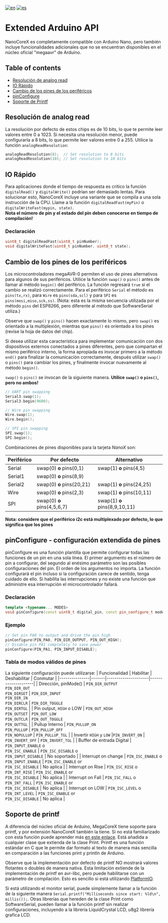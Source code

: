 [![en](https://img.shields.io/badge/lang-english-red.svg)](https://github.com/MICROSIDE-TECHNOLOGY/NanoCoreX/blob/master/Extended-API.md)
[![es](https://img.shields.io/badge/lang-español-blue.svg)](https://github.com/MICROSIDE-TECHNOLOGY/NanoCoreX/blob/master/Extended-API.es-419.md)

# Extended Arduino API

NanoCoreX es completamente compatible con Arduino Nano, pero también incluye funcionalidades adicionales que no se encuentran disponibles en el núcleo oficial "megaavr" de Arduino.

## Table of contents
* [Resolución de analog read](#resolución-de-analog-read)
* [IO Rápido](#io-rápido)
* [Cambio de los pines de los periféricos](#cambio-de-los-pines-de-los-periféricos)
* [pinConfigure](#pinConfigure---configuración-extendida-de-pines)
* [Soporte de Printf](#soporte-de-printf)

## Resolución de analog read
La resolución por defecto de estos chips es de 10 bits, lo que te permite leer valores entre 0 a 1023. Si necesita una resolución menor, puede configurarla a 8 bits, lo que permite leer valores entre 0 a 255.
Utilice la función `analogReadResolution`:
```c
analogReadResolution(8);  // Set resolution to 8 bits
analogReadResolution(10); // Set resolution to 10 bits
```

## IO Rápido
Para aplicaciones donde el tiempo de respuesta es crítico la función `digitalRead()` y `digitalWrite()` podrían ser demasiado lentas. Para solucionar esto, NanoCoreX incluye una variante que se compila a una sola instrucción de la CPU.
Llame a la función `digitalReadFast(myPin)` o `digitalWriteFast(mypin, state)`.<br/>
**Nota el número de pin y el estado del pin deben conocerse en tiempo de compilación!**

### Declaración
```c++
uint8_t digitalReadFast(uint8_t pinNumber);
void digitalWriteFast(uint8_t pinNumber, uint8_t state);
```

## Cambio de los pines de los periféricos
Los microcontroladores megaAVR-0 permiten el uso de pines alternativos para algunos de sus periféricos.
Utilice la función `swap()` o `pins()` antes de llamar al método `begin()` del periférico.
La función regresará `true` si el cambio se realizó correctamente.
Para el periférico `Serial` el método es `pins(tx,rx)`, para `Wire` es `pins(sda,scl)` y para `SPI` es `pins(mosi,miso,sck,ss)`.
(Nota: esta es la misma secuencia utilizada por el método `pins` del ESP8266, pero diferente al método que SoftwareSerial utiliza.)

Observe que `swap()` y `pins()` hacen exactamente lo mismo, pero `swap()` es orientado a la multiplexión, mientras que `pins()` es orientado a los pines (revise la hoja de datos del chip).

Si desea utilizar esta característica para implementar comunicación con dos dispositivos externos conectados a pines diferentes, pero que compartan el mismo periférico interno, la forma apropiada es invocar primero a la método `end()` para finalizar la comunicación correctamente, después utilizar  `swap()` o `pins()` para cambiar los pines, y finalmente invocar nuevamente al método `begin()`.

`swap()` o `pins()` se invocan de la siguiente manera. **Utilice `swap()` o `pins()`, pero no ambos!**

``` c++
// UART pin swapping
Serial3.swap(1);
Serial3.begin(9600);

// Wire pin swapping
Wire.swap(1);
Wire.begin();

// SPI pin swapping
SPI.swap(1);
SPI.begin();
```

Combinaciones de pines disponibles para la tarjeta *NanoX* son:

| Periférico | Por defecto                        | Alternativo                      |
|------------|--------------------------------|----------------------------------|
| Serial     | swap(0)  **o**  pins(0,1)     | swap(1)  **o**  pins(4,5)       |
| Serial1    | swap(0)  **o**  pins(8,9)     |                                  |
| Serial2    | swap(0)  **o**  pins(20,21)   | swap(1)  **o**  pins(24,25)     |
| Wire       | swap(0)  **o**  pins(2,3)     | swap(1)  **o**  pins(10,11)     |
| SPI        | swap(0)  **o**  pins(4,5,6,7) | swap(1)  **o**  pins(8,9,10,11) |

**Nota: considere que el periférico i2c está multiplexado por defecto, lo que significa que los pines**

## pinConfigure - configuración extendida de pines
pinConfigure es una función plantilla que permite configurar todas las funciones de un pin en una sola línea. El primer argumento es el número de pin a configurar, del segundo al enésimo parámetro son las posibles configuraciones del pin. El orden de los argumentos no importa. La función configurará el pin incluso si la configuración carece de sentido, tenga cuidado de ello. Si habilita las interrupciones y no existe una función que administre esa interrupción el microcontrolador fallará.

### Declaración
```c++
template <typename... MODES>
void pinConfigure(const uint8_t digital_pin, const pin_configure_t mode, const MODES&... modes);
```

### Ejemplo
```c++
// Set pin PA0 to output and drive the pin high
pinConfigure(PIN_PA0, PIN_DIR_OUTPUT, PIN_OUT_HIGH);
// Disable pin PA1 completely to save power
pinConfigure(PIN_PA1, PIN_INPUT_DISABLE);
```

### Tabla de modos válidos de pines
La siguiente configuración puede utilizarse:
| Funcionalidad |   Habilitar  | Deshabilitar            | Conmutar |
|---------------|-------|---------------------|--------------------|
| Dirección, pinMode() | `PIN_DIR_OUTPUT`<br/>`PIN_DIR_OUT`<br/>`PIN_DIRSET` | `PIN_DIR_INPUT`<br/>`PIN_DIR_IN`<br/>`PIN_DIRCLR`       | `PIN_DIR_TOGGLE`<br/>`PIN_DIRTGL` |
| Pin output, `HIGH` o LOW | `PIN_OUT_HIGH`<br/>`PIN_OUTSET`         | `PIN_OUT_LOW`<br/>`PIN_OUTCLR`          | `PIN_OUT_TOGGLE`<br/>`PIN_OUTTGL`       |
| Pullup Interno | `PIN_PULLUP_ON`<br/>`PIN_PULLUP`        | `PIN_PULLUP_OFF`<br/>`PIN_NOPULLUP`       | `PIN_PULLUP_TGL`       |
| Invertir `HIGH` y `LOW` |`PIN_INVERT_ON`        | `PIN_INVERT_OFF`       | `PIN_INVERT_TGL`       |
| Buffer de entrada Digital | `PIN_INPUT_ENABLE` o<br/> `PIN_ISC_ENABLE`    | `PIN_ISC_DISABLE` o<br/>`PIN_INPUT_DISABLE`    | No  soportado |
| Interrupt on change | `PIN_ISC_ENABLE` o<br/> `PIN_INPUT_ENABLE`       | `PIN_ISC_ENABLE` or<br/>`PIN_ISC_DISABLE`     | No aplica |
| Interrupt on Rise  | `PIN_ISC_RISE` o<br/> `PIN_INT_RISE`         | `PIN_ISC_ENABLE` or<br/>`PIN_ISC_DISABLE`     | No aplica |
| Interrupt on Fall  | `PIN_ISC_FALL` o<br/> `PIN_INT_FALL` | `PIN_ISC_ENABLE` or<br/>`PIN_ISC_DISABLE`      | No aplica |
| Interrupt on LOW  | `PIN_ISC_LEVEL`  o<br/> `PIN_INT_LEVEL` | `PIN_ISC_ENABLE` or<br/>`PIN_ISC_DISABLE`      | No aplica |

## Soporte de printf
A diferencia del núcleo oficial de Arduino, MegaCoreX tiene soporte para printf, y por extensión NanoCoreX también la tiene. Si no está familiarizado con esta función puede aprender más [en este enlace](https://www.it.uc3m.es/pbasanta/asng/course_notes/input_output_printf_es.html). Está añadida a cualquier clase que extienda de la clase Print. Printf es una función estándar en C que le permite dar formato al texto de manera más sencilla en comparación a las funciones print y println de Arduino.

Observe que la implementación por defecto de printf NO mostrará valores flotantes o doubles de manera nativa. Esta limitación extiende de la implementación de printf en avr-libc, pero puede habilitarse con un parámetro de compilación. Esto es sencillo si está utilizando [PlatformIO](https://github.com/MICROSIDE-TECHNOLOGY/NanoCoreX/blob/master/PlatformIO.md).

Si está utilizando el monitor serial, puede simplemente llamar a la función de la siguiente manera `Serial.printf("Milliseconds since start: %ld\n", millis());`. Otras librerías que hereden de la clase Print como SoftwareSerial, pueden llamar a la función printf sin realizar configuraciones, incluyendo a la librería LiquidCrystal LCD, u8g2 librería grafica LCD.